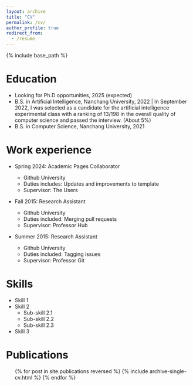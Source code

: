 ```yaml
---
layout: archive
title: "CV"
permalink: /cv/
author_profile: true
redirect_from:
  - /resume
---
```


{% include base_path %}

Education
======
* Looking for Ph.D opportunities, 2025 (expected)
* B.S. in Artificial Intelligence, Nanchang University, 2022
| In September 2022, I was selected as a candidate for the artificial intelligence experimental class with a ranking of 13/198 in the overall quality of computer science and passed the interview. (About 5%)
* B.S. in Computer Science, Nanchang University, 2021

Work experience
======
* Spring 2024: Academic Pages Collaborator
  * Github University
  * Duties includes: Updates and improvements to template
  * Supervisor: The Users

* Fall 2015: Research Assistant
  * Github University
  * Duties included: Merging pull requests
  * Supervisor: Professor Hub

* Summer 2015: Research Assistant
  * Github University
  * Duties included: Tagging issues
  * Supervisor: Professor Git
  
Skills
======
* Skill 1
* Skill 2
  * Sub-skill 2.1
  * Sub-skill 2.2
  * Sub-skill 2.3
* Skill 3

Publications
======
  <ul>{% for post in site.publications reversed %}
    {% include archive-single-cv.html %}
  {% endfor %}</ul>

<!--
Talks
======
  <ul>{% for post in site.talks reversed %}
    {% include archive-single-talk-cv.html  %}
  {% endfor %}</ul>
  
Teaching
======
  <ul>{% for post in site.teaching reversed %}
    {% include archive-single-cv.html %}
  {% endfor %}</ul>
  
Service and leadership
======
* Currently signed in to 43 different slack teams
-->
